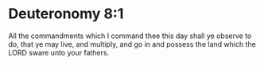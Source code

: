 # Deuteronomy 8:1

All the commandments which I command thee this day shall ye observe to do, that ye may live, and multiply, and go in and possess the land which the LORD sware unto your fathers.
